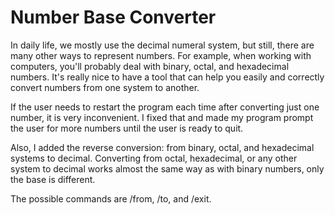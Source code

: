 # Number Base Converter

In daily life, we mostly use the decimal numeral system, but still, there are many other ways to represent numbers. For example, when working with computers, you'll probably deal with binary, octal, and hexadecimal numbers. It's really nice to have a tool that can help you easily and correctly convert numbers from one system to another.

If the user needs to restart the program each time after converting just one number, it is very inconvenient. I fixed that and made my program prompt the user for more numbers until the user is ready to quit.

Also, I added the reverse conversion: from binary, octal, and hexadecimal systems to decimal. Converting from octal, hexadecimal, or any other system to decimal works almost the same way as with binary numbers, only the base is different.

The possible commands are /from, /to, and /exit. 
